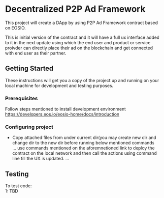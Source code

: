 # Decentralized P2P Ad Framework

This project will create a DApp by using P2P Ad Framework contract based on EOSIO.

This is initial version of the contract and it will have a full ux interface added to it in the next update using which the end user and  product or service proivder can directly place their ad on the blockchain and get connected with end user as their partner.
## Getting Started

These instructions will get you a copy of the project up and running on your local machine for development and testing purposes.  

### Prerequisites

Follow steps mentioned to install development environment https://developers.eos.io/eosio-home/docs/introduction  

### Configuring project

- Copy attached files from under current dir(you may create new dir and change dir to the new dir before running below mentioned commands  
...
use commands mentioned on the aforemnetioned link to deploy the contract on the local network and then call the actions using command line till the UX is updated.
...
## Testing

To test code:  
1: TBD